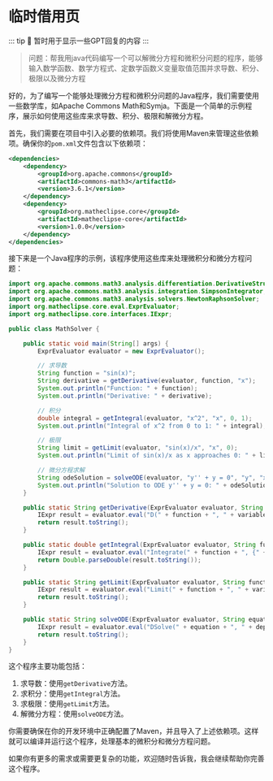 # 临时借用页

::: tip 🤔
暂时用于显示一些GPT回复的内容
:::

> 问题：帮我用java代码编写一个可以解微分方程和微积分问题的程序，能够输入数学函数、数学方程式、定数学函数义变量取值范围并求导数、积分、极限以及微分方程

好的，为了编写一个能够处理微分方程和微积分问题的Java程序，我们需要使用一些数学库，如Apache Commons Math和Symja。下面是一个简单的示例程序，展示如何使用这些库来求导数、积分、极限和解微分方程。

首先，我们需要在项目中引入必要的依赖项。我们将使用Maven来管理这些依赖项。确保你的`pom.xml`文件包含以下依赖项：

```xml
<dependencies>
    <dependency>
        <groupId>org.apache.commons</groupId>
        <artifactId>commons-math3</artifactId>
        <version>3.6.1</version>
    </dependency>
    <dependency>
        <groupId>org.matheclipse.core</groupId>
        <artifactId>matheclipse-core</artifactId>
        <version>1.0.0</version>
    </dependency>
</dependencies>
```

接下来是一个Java程序的示例，该程序使用这些库来处理微积分和微分方程问题：

```java
import org.apache.commons.math3.analysis.differentiation.DerivativeStructure;
import org.apache.commons.math3.analysis.integration.SimpsonIntegrator;
import org.apache.commons.math3.analysis.solvers.NewtonRaphsonSolver;
import org.matheclipse.core.eval.ExprEvaluator;
import org.matheclipse.core.interfaces.IExpr;

public class MathSolver {

    public static void main(String[] args) {
        ExprEvaluator evaluator = new ExprEvaluator();

        // 求导数
        String function = "sin(x)";
        String derivative = getDerivative(evaluator, function, "x");
        System.out.println("Function: " + function);
        System.out.println("Derivative: " + derivative);

        // 积分
        double integral = getIntegral(evaluator, "x^2", "x", 0, 1);
        System.out.println("Integral of x^2 from 0 to 1: " + integral);

        // 极限
        String limit = getLimit(evaluator, "sin(x)/x", "x", 0);
        System.out.println("Limit of sin(x)/x as x approaches 0: " + limit);

        // 微分方程求解
        String odeSolution = solveODE(evaluator, "y'' + y = 0", "y", "x");
        System.out.println("Solution to ODE y'' + y = 0: " + odeSolution);
    }

    public static String getDerivative(ExprEvaluator evaluator, String function, String variable) {
        IExpr result = evaluator.eval("D(" + function + ", " + variable + ")");
        return result.toString();
    }

    public static double getIntegral(ExprEvaluator evaluator, String function, String variable, double lowerBound, double upperBound) {
        IExpr result = evaluator.eval("Integrate(" + function + ", {" + variable + ", " + lowerBound + ", " + upperBound + "})");
        return Double.parseDouble(result.toString());
    }

    public static String getLimit(ExprEvaluator evaluator, String function, String variable, double point) {
        IExpr result = evaluator.eval("Limit(" + function + ", " + variable + " -> " + point + ")");
        return result.toString();
    }

    public static String solveODE(ExprEvaluator evaluator, String equation, String dependentVar, String independentVar) {
        IExpr result = evaluator.eval("DSolve(" + equation + ", " + dependentVar + ", " + independentVar + ")");
        return result.toString();
    }
}
```

这个程序主要功能包括：

1. 求导数：使用`getDerivative`方法。
2. 求积分：使用`getIntegral`方法。
3. 求极限：使用`getLimit`方法。
4. 解微分方程：使用`solveODE`方法。

你需要确保在你的开发环境中正确配置了Maven，并且导入了上述依赖项。这样就可以编译并运行这个程序，处理基本的微积分和微分方程问题。

如果你有更多的需求或需要更复杂的功能，欢迎随时告诉我，我会继续帮助你完善这个程序。
